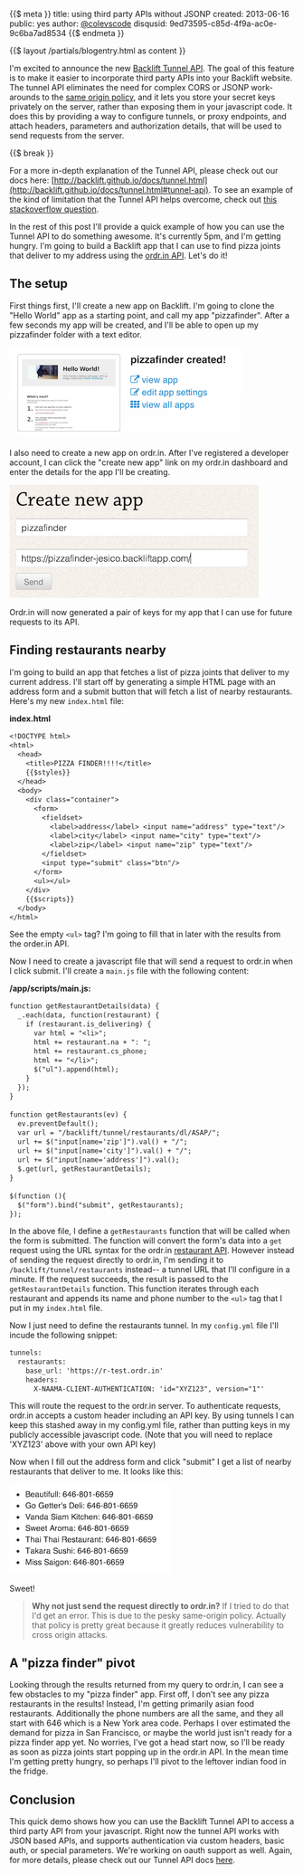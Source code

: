 {{$ meta }}
title: using third party APIs without JSONP
created: 2013-06-16
public: yes
author: <a href="http://twitter.com/ColeVsCode">@colevscode</a>
disqusid: 9ed73595-c85d-4f9a-ac0e-9c6ba7ad8534
{{$ endmeta }}

{{$ layout /partials/blogentry.html as content }}

I'm excited to announce the new [Backlift Tunnel API](http://backlift.github.io/docs/tunnel.html#tunnel-api). The goal of this feature is to make it easier to incorporate third party APIs into your Backlift website. The tunnel API eliminates the need for complex CORS or JSONP work-arounds to the [same origin policy](http://en.wikipedia.org/wiki/Same_origin_policy), and it lets you store your secret keys privately on the server, rather than exposing them in your javascript code. It does this by providing a way to configure tunnels, or proxy endpoints, and attach headers, parameters and authorization details, that will be used to send requests from the server.

{{$ break }}

<!--
Basically with the Tunnel API you can create endpoints in your config.yml file and attach headers, auth and other parameters to those endpoints. For example:

    tunnels:
        someothersite:
            base_url: 'https://someother.com/api/'
            auth:
                basic_user: 'laurihy'
                basic_pass: 'mysecretpassword'
            
Then when you send requests to a tunnel endpoint, your requests will be proxied to the base url that you configured, along with any auth, parameters or headers that you added. For example, given the above configuration, a request to `/backlift/tunnel/someothersite/foo` would result in the following request:

    $.get('/backlift/tunnel/someothersite/foo')
    // -> GET https://someother.com/api/foo
    //        Headers: 'Authorization: Basic QWxhZGRp… 
-->

For a more in-depth explanation of the Tunnel API, please check out our docs here: [http://backlift.github.io/docs/tunnel.html](http://backlift.github.io/docs/tunnel.html#tunnel-api). To see an example of the kind of limitation that the Tunnel API helps overcome, check out [this stackoverflow question](http://stackoverflow.com/questions/3350778/modify-http-headers-for-a-jsonp-request).

In the rest of this post I'll provide a quick example of how you can use the Tunnel API to do something awesome. It's currently 5pm, and I'm getting hungry. I'm going to build a Backlift app that I can use to find pizza joints that deliver to my address using the [ordr.in API](https://hackfood.ordr.in). Let's do it!

## The setup
First things first, I'll create a new app on Backlift. I'm going to clone the "Hello World" app as a starting point, and call my app "pizzafinder". After a few seconds my app will be created, and I'll be able to open up my pizzafinder folder with a text editor. 

<img src="/images/pizzafindercreated.png">

I also need to create a new app on ordr.in. After I've registered a developer account, I can click the "create new app" link on my ordr.in dashboard and enter the details for the app I'll be creating.

<img src="/images/createnewapp.png">

Ordr.in will now generated a pair of keys for my app that I can use for future requests to its API.

## Finding restaurants nearby

I'm going to build an app that fetches a list of pizza joints that deliver to my current address. I'll start off by generating a simple HTML page with an address form and a submit button that will fetch a list of nearby restaurants. Here's my new `index.html` file:

**index.html**

    <!DOCTYPE html>
    <html>
      <head>
        <title>PIZZA FINDER!!!!</title>
        {{$styles}}
      </head>
      <body>
        <div class="container">
          <form>
            <fieldset>
              <label>address</label> <input name="address" type="text"/>
              <label>city</label> <input name="city" type="text"/>
              <label>zip</label> <input name="zip" type="text"/>
            </fieldset>
            <input type="submit" class="btn"/>
          </form>
          <ul></ul>
        </div>   
        {{$scripts}}
      </body>
    </html>

See the empty `<ul>` tag? I'm going to fill that in later with the results from the order.in API.

Now I need to create a javascript file that will send a request to ordr.in when I click submit. I'll create a `main.js` file with the following content:

**/app/scripts/main.js:**

    function getRestaurantDetails(data) {
      _.each(data, function(restaurant) {
        if (restaurant.is_delivering) {
          var html = "<li>";
          html += restaurant.na + ": ";
          html += restaurant.cs_phone;
          html += "</li>";
          $("ul").append(html);
        }
      });
    }

    function getRestaurants(ev) {
      ev.preventDefault();
      var url = "/backlift/tunnel/restaurants/dl/ASAP/";
      url += $("input[name='zip']").val() + "/";
      url += $("input[name='city']").val() + "/";
      url += $("input[name='address']").val();
      $.get(url, getRestaurantDetails);
    }

    $(function (){
      $("form").bind("submit", getRestaurants);
    });

In the above file, I define a `getRestaurants` function that will be called when the form is submitted. The function will convert the form's data into a `get` request using the URL syntax for the ordr.in [restaurant API](https://hackfood.ordr.in/docs/restaurant). However instead of sending the request directly to ordr.in, I'm sending it to `/backlift/tunnel/restaurants` instead-- a tunnel URL that I'll configure in a minute. If the request succeeds, the result is passed to the `getRestaurantDetails` function. This function iterates through each restaurant and appends its name and phone number to the `<ul>` tag that I put in my `index.html` file.

Now I just need to define the restaurants tunnel. In my `config.yml` file I'll incude the following snippet:

    tunnels:
      restaurants:
        base_url: 'https://r-test.ordr.in'
        headers:
          X-NAAMA-CLIENT-AUTHENTICATION: 'id="XYZ123", version="1"'

This will route the request to the ordr.in server. To authenticate requests, ordr.in accepts a custom header including an API key. By using tunnels I can keep this stashed away in my config.yml file, rather than putting keys in my publicly accessible javascript code. (Note that you will need to replace 'XYZ123' above with your own API key)

Now when I fill out the address form and click "submit" I get a list of nearby restaurants that deliver to me. It looks like this:

<img src="/images/restaurantlist.png">

Sweet!

> **Why not just send the request directly to ordr.in?** If I tried to do that I'd get an error. This is due to the pesky same-origin policy. Actually that policy is pretty great because it greatly reduces vulnerability to cross origin attacks. 

## A "pizza finder" pivot

Looking through the results returned from my query to ordr.in, I can see a few obstacles to my "pizza finder" app. First off, I don't see any pizza restaurants in the results! Instead, I'm getting primarily asian food restaurants. Additionally the phone numbers are all the same, and they all start with 646 which is a New York area code. Perhaps I over estimated the demand for pizza in San Francisco, or maybe the world just isn't ready for a pizza finder app yet. No worries, I've got a head start now, so I'll be ready as soon as pizza joints start popping up in the ordr.in API. In the mean time I'm getting pretty hungry, so perhaps I'll pivot to the leftover indian food in the fridge.

## Conclusion

This quick demo shows how you can use the Backlift Tunnel API to access a third party API from your javascript. Right now the tunnel API works with JSON based APIs, and supports authentication via custom headers, basic auth, or special parameters. We're working on oauth support as well. Again, for more details, please check out our Tunnel API docs [here](http://backlift.github.io/docs/tunnel.html).
